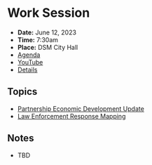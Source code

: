 # Work Session

- **Date:** June 12, 2023
- **Time:** 7:30am
- **Place:** DSM City Hall
- [Agenda](https://councildocs.dsm.city/agendas/2023/20230612CouncilWorkSession.pdf)
- [YouTube](https://youtube.com/live/2GiXLzNGP30)
- [Details](https://www.dsm.city/citycouncil_detail_T60_R2448.php)

## Topics

- [Partnership Economic Development Update](https://www.dsm.city/document_center/City%20Clerk/Work%20Sessions/2023/Partnership%20Economic%20Development%20Update.pdf)
- [Law Enforcement Response Mapping](https://www.dsm.city/document_center/City%20Clerk/Work%20Sessions/2023/LERM%20Law%20Enforcement%20Response%20Mapping.pdf)

## Notes

- TBD
